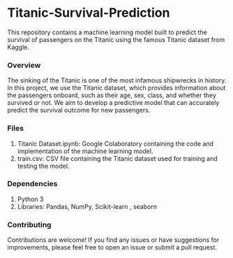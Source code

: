 # Titanic-Survival-Prediction

This repository contains a machine learning model built to predict the survival of passengers on the Titanic using the famous Titanic dataset from Kaggle.

### Overview

The sinking of the Titanic is one of the most infamous shipwrecks in history. In this project, we use the Titanic dataset, which provides information about the passengers onboard, such as their age, sex, class, and whether they survived or not. We aim to develop a predictive model that can accurately predict the survival outcome for new passengers.

### Files

1. Titanic Dataset.ipynb: Google Colaboratory containing the code and implementation of the machine learning model.
2. train.csv: CSV file containing the Titanic dataset used for training and testing the model.

### Dependencies

1. Python 3
2. Libraries: Pandas, NumPy, Scikit-learn , seaborn

### Contributing

Contributions are welcome! If you find any issues or have suggestions for improvements, please feel free to open an issue or submit a pull request.
